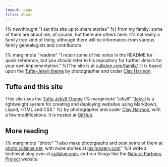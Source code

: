 ```yaml
---
layout: page
title: About
---
```


{% newthought "I set this site up to share stories" %} from my family: some of them are about me, of course, but there are others here. It's not really a family tree kind of thing, although there will be information from various family genealogists and contributors.

{% marginnote "readme" "I retain some of his notes in the README for quick reference, but you should refer to his repository for further details for your own implementation." %}The site is at [cullaloe.com/family/](https://cullaloe.com/family/). It is based upon the [Tufte-Jekyll theme](https://github.com/clayh53/tufte-jekyll) by photographer and coder [Clay Harmon](http://www.clayharmon.com/). 

## Tufte and this site
This site uses the [Tufte Jekyll Theme](https://github.com/clayh53/tufte-jekyll) {% marginnote "jekyll" "[Jekyll](https://jekyllrb.com/) is a lightweight system for creating and deploying websites using Markdown, Liquid, HTML and CSS." %} by photographer and coder [Clay Harmon](http://www.clayharmon.com/), with a few modifications. It is hosted at [GitHub](https://cullaloe.com/family/).

## More reading
{% marginnote "photo" "I also make photographs and post some of them at [photo.cullaloe.net](https://photo.cullaloe.net/), with more stories at [niximagery.com](https://niximagery.com)" %}I write a technical blog over at [cullaloe.com](https://cullaloe.com/), and run things like the [Natural Partners Project](https://naturalpartnersproject.org/) website.

